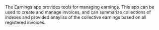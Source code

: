 The Earnings app provides tools for managing earnings. This app can be used to create and manage invoices, and can summarize collections of indexes and provided anayliss of the collective earnings based on all registered invoices. 
